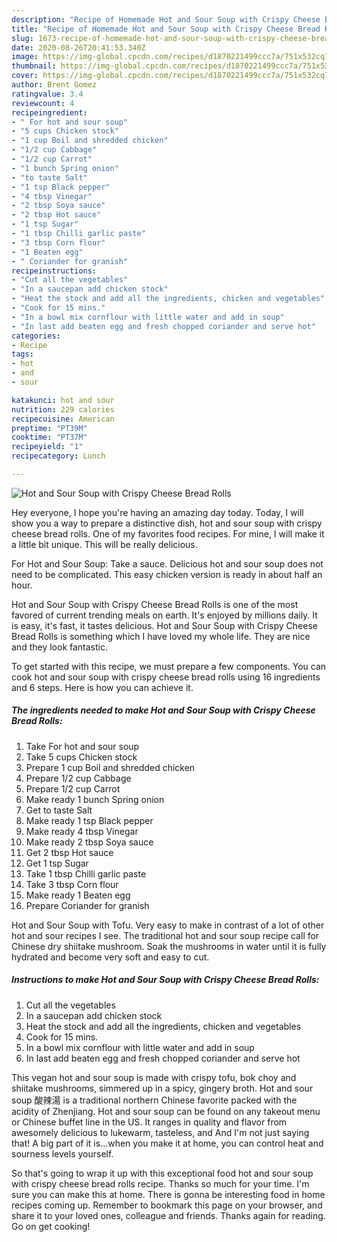 ```yaml
---
description: "Recipe of Homemade Hot and Sour Soup with Crispy Cheese Bread Rolls"
title: "Recipe of Homemade Hot and Sour Soup with Crispy Cheese Bread Rolls"
slug: 1673-recipe-of-homemade-hot-and-sour-soup-with-crispy-cheese-bread-rolls
date: 2020-08-26T20:41:53.340Z
image: https://img-global.cpcdn.com/recipes/d1870221499ccc7a/751x532cq70/hot-and-sour-soup-with-crispy-cheese-bread-rolls-recipe-main-photo.jpg
thumbnail: https://img-global.cpcdn.com/recipes/d1870221499ccc7a/751x532cq70/hot-and-sour-soup-with-crispy-cheese-bread-rolls-recipe-main-photo.jpg
cover: https://img-global.cpcdn.com/recipes/d1870221499ccc7a/751x532cq70/hot-and-sour-soup-with-crispy-cheese-bread-rolls-recipe-main-photo.jpg
author: Brent Gomez
ratingvalue: 3.4
reviewcount: 4
recipeingredient:
- " For hot and sour soup"
- "5 cups Chicken stock"
- "1 cup Boil and shredded chicken"
- "1/2 cup Cabbage"
- "1/2 cup Carrot"
- "1 bunch Spring onion"
- "to taste Salt"
- "1 tsp Black pepper"
- "4 tbsp Vinegar"
- "2 tbsp Soya sauce"
- "2 tbsp Hot sauce"
- "1 tsp Sugar"
- "1 tbsp Chilli garlic paste"
- "3 tbsp Corn flour"
- "1 Beaten egg"
- " Coriander for granish"
recipeinstructions:
- "Cut all the vegetables"
- "In a saucepan add chicken stock"
- "Heat the stock and add all the ingredients, chicken and vegetables"
- "Cook for 15 mins."
- "In a bowl mix cornflour with little water and add in soup"
- "In last add beaten egg and fresh chopped coriander and serve hot"
categories:
- Recipe
tags:
- hot
- and
- sour

katakunci: hot and sour 
nutrition: 229 calories
recipecuisine: American
preptime: "PT39M"
cooktime: "PT37M"
recipeyield: "1"
recipecategory: Lunch

---
```



![Hot and Sour Soup with Crispy Cheese Bread Rolls](https://img-global.cpcdn.com/recipes/d1870221499ccc7a/751x532cq70/hot-and-sour-soup-with-crispy-cheese-bread-rolls-recipe-main-photo.jpg)

Hey everyone, I hope you're having an amazing day today. Today, I will show you a way to prepare a distinctive dish, hot and sour soup with crispy cheese bread rolls. One of my favorites food recipes. For mine, I will make it a little bit unique. This will be really delicious.

For Hot and Sour Soup: Take a sauce. Delicious hot and sour soup does not need to be complicated. This easy chicken version is ready in about half an hour.

Hot and Sour Soup with Crispy Cheese Bread Rolls is one of the most favored of current trending meals on earth. It's enjoyed by millions daily. It is easy, it's fast, it tastes delicious. Hot and Sour Soup with Crispy Cheese Bread Rolls is something which I have loved my whole life. They are nice and they look fantastic.


To get started with this recipe, we must prepare a few components. You can cook hot and sour soup with crispy cheese bread rolls using 16 ingredients and 6 steps. Here is how you can achieve it.

<!--inarticleads1-->

##### The ingredients needed to make Hot and Sour Soup with Crispy Cheese Bread Rolls:

1. Take  For hot and sour soup
1. Take 5 cups Chicken stock
1. Prepare 1 cup Boil and shredded chicken
1. Prepare 1/2 cup Cabbage
1. Prepare 1/2 cup Carrot
1. Make ready 1 bunch Spring onion
1. Get to taste Salt
1. Make ready 1 tsp Black pepper
1. Make ready 4 tbsp Vinegar
1. Make ready 2 tbsp Soya sauce
1. Get 2 tbsp Hot sauce
1. Get 1 tsp Sugar
1. Take 1 tbsp Chilli garlic paste
1. Take 3 tbsp Corn flour
1. Make ready 1 Beaten egg
1. Prepare  Coriander for granish


Hot and Sour Soup with Tofu. Very easy to make in contrast of a lot of other hot and sour recipes I see. The traditional hot and sour soup recipe call for Chinese dry shiitake mushroom. Soak the mushrooms in water until it is fully hydrated and become very soft and easy to cut. 

<!--inarticleads2-->

##### Instructions to make Hot and Sour Soup with Crispy Cheese Bread Rolls:

1. Cut all the vegetables
1. In a saucepan add chicken stock
1. Heat the stock and add all the ingredients, chicken and vegetables
1. Cook for 15 mins.
1. In a bowl mix cornflour with little water and add in soup
1. In last add beaten egg and fresh chopped coriander and serve hot


This vegan hot and sour soup is made with crispy tofu, bok choy and shiitake mushrooms, simmered up in a spicy, gingery broth. Hot and sour soup 酸辣湯 is a traditional northern Chinese favorite packed with the acidity of Zhenjiang. Hot and sour soup can be found on any takeout menu or Chinese buffet line in the US. It ranges in quality and flavor from awesomely delicious to lukewarm, tasteless, and And I&#39;m not just saying that! A big part of it is…when you make it at home, you can control heat and sourness levels yourself. 

So that's going to wrap it up with this exceptional food hot and sour soup with crispy cheese bread rolls recipe. Thanks so much for your time. I'm sure you can make this at home. There is gonna be interesting food in home recipes coming up. Remember to bookmark this page on your browser, and share it to your loved ones, colleague and friends. Thanks again for reading. Go on get cooking!
